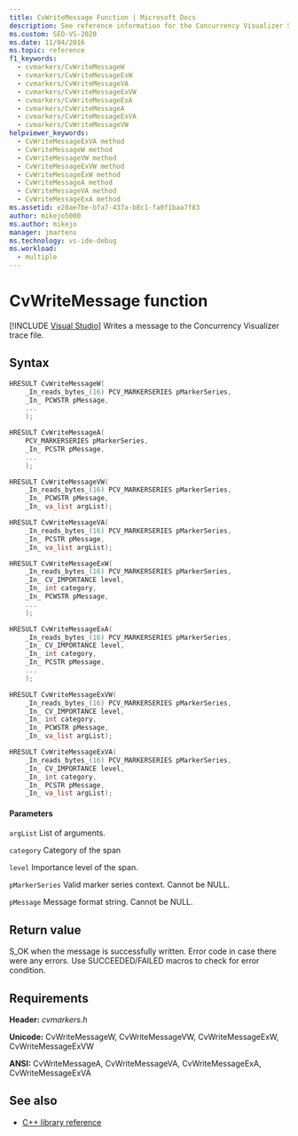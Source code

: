 ```yaml
---
title: CvWriteMessage Function | Microsoft Docs
description: See reference information for the Concurrency Visualizer SDK function CvWriteMessage (C library).
ms.custom: SEO-VS-2020
ms.date: 11/04/2016
ms.topic: reference
f1_keywords: 
  - cvmarkers/CvWriteMessageW
  - cvmarkers/CvWriteMessageExW
  - cvmarkers/CvWriteMessageVA
  - cvmarkers/CvWriteMessageExVW
  - cvmarkers/CvWriteMessageExA
  - cvmarkers/CvWriteMessageA
  - cvmarkers/CvWriteMessageExVA
  - cvmarkers/CvWriteMessageVW
helpviewer_keywords: 
  - CvWriteMessageExVA method
  - CvWriteMessageW method
  - CvWriteMessageVW method
  - CvWriteMessageExVW method
  - CvWriteMessageExW method
  - CvWriteMessageA method
  - CvWriteMessageVA method
  - CvWriteMessageExA method
ms.assetid: e20ae7be-bfa7-437a-b8c1-fa0f1baa7f83
author: mikejo5000
ms.author: mikejo
manager: jmartens
ms.technology: vs-ide-debug
ms.workload: 
  - multiple
---
```

# CvWriteMessage function

 [!INCLUDE [Visual Studio](~/includes/applies-to-version/vs-windows-only.md)]
Writes a message to the Concurrency Visualizer trace file.

## Syntax

```C
HRESULT CvWriteMessageW(
    _In_reads_bytes_(16) PCV_MARKERSERIES pMarkerSeries,
    _In_ PCWSTR pMessage,
    ...
    );

HRESULT CvWriteMessageA(
    PCV_MARKERSERIES pMarkerSeries,
    _In_ PCSTR pMessage,
    ...
    );

HRESULT CvWriteMessageVW(
    _In_reads_bytes_(16) PCV_MARKERSERIES pMarkerSeries,
    _In_ PCWSTR pMessage,
    _In_ va_list argList);

HRESULT CvWriteMessageVA(
    _In_reads_bytes_(16) PCV_MARKERSERIES pMarkerSeries,
    _In_ PCSTR pMessage,
    _In_ va_list argList);

HRESULT CvWriteMessageExW(
    _In_reads_bytes_(16) PCV_MARKERSERIES pMarkerSeries,
    _In_ CV_IMPORTANCE level,
    _In_ int category,
    _In_ PCWSTR pMessage,
    ...
    );

HRESULT CvWriteMessageExA(
    _In_reads_bytes_(16) PCV_MARKERSERIES pMarkerSeries,
    _In_ CV_IMPORTANCE level,
    _In_ int category,
    _In_ PCSTR pMessage,
    ...
    );

HRESULT CvWriteMessageExVW(
    _In_reads_bytes_(16) PCV_MARKERSERIES pMarkerSeries,
    _In_ CV_IMPORTANCE level,
    _In_ int category,
    _In_ PCWSTR pMessage,
    _In_ va_list argList);

HRESULT CvWriteMessageExVA(
    _In_reads_bytes_(16) PCV_MARKERSERIES pMarkerSeries,
    _In_ CV_IMPORTANCE level,
    _In_ int category,
    _In_ PCSTR pMessage,
    _In_ va_list argList);
```

#### Parameters
 `argList`
 List of arguments.

 `category`
 Category of the span

 `level`
 Importance level of the span.

 `pMarkerSeries`
 Valid marker series context. Cannot be NULL.

 `pMessage`
 Message format string. Cannot be NULL.

## Return value
 S_OK when the message is successfully written. Error code in case there were any errors. Use SUCCEEDED/FAILED macros to check for error condition.

## Requirements
 **Header:** *cvmarkers.h*

 **Unicode:** CvWriteMessageW, CvWriteMessageVW, CvWriteMessageExW, CvWriteMessageExVW

 **ANSI:** CvWriteMessageA, CvWriteMessageVA, CvWriteMessageExA, CvWriteMessageExVA

## See also
- [C++ library reference](../profiling/cpp-library-reference.md)